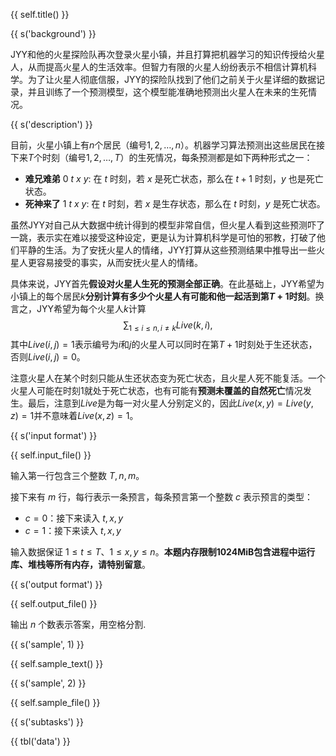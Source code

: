 {{ self.title() }}

{{ s('background') }}

JYY和他的火星探险队再次登录火星小镇，并且打算把机器学习的知识传授给火星人，从而提高火星人的生活效率。但智力有限的火星人纷纷表示不相信计算机科学。为了让火星人彻底信服，JYY的探险队找到了他们之前关于火星详细的数据记录，并且训练了一个预测模型，这个模型能准确地预测出火星人在未来的生死情况。

{{ s('description') }}

目前，火星小镇上有$n$个居民（编号$1,2,\ldots,n$）。机器学习算法预测出这些居民在接下来$T$个时刻（编号$1,2,\ldots,T$）的生死情况，每条预测都是如下两种形式之一：

* **难兄难弟** $0$ $t$ $x$ $y$: 在 $t$ 时刻，若 $x$ 是死亡状态，那么在 $t+1$ 时刻，$y$ 也是死亡状态。
* **死神来了** $1$ $t$ $x$ $y$: 在 $t$ 时刻，若 $x$ 是生存状态，那么在 $t$ 时刻，$y$ 是死亡状态。

虽然JYY对自己从大数据中统计得到的模型非常自信，但火星人看到这些预测吓了一跳，表示实在难以接受这种设定，更是认为计算机科学是可怕的邪教，打破了他们平静的生活。为了安抚火星人的情绪，JYY打算从这些预测结果中推导出一些火星人更容易接受的事实，从而安抚火星人的情绪。

具体来说，JYY首先**假设对火星人生死的预测全部正确**。在此基础上，JYY希望为小镇上的每个居民$k$**分别计算有多少个火星人有可能和他一起活到第$T+1$时刻**。换言之，JYY希望为每个火星人$k$计算
$$\sum_{1\le i \le n, i\ne k} Live(k, i),$$
其中$Live(i, j) = 1$表示编号为$i$和$j$的火星人可以同时在第$T+1$时刻处于生还状态，否则$Live(i, j) = 0$。


注意火星人在某个时刻只能从生还状态变为死亡状态，且火星人死不能复活。一个火星人可能在时刻1就处于死亡状态，也有可能有**预测未覆盖的自然死亡**情况发生。最后，注意到$Live$是为每一对火星人分别定义的，因此$Live(x, y) = Live(y, z) = 1$并不意味着$Live(x, z) = 1$。

{{ s('input format') }}

{{ self.input_file() }}

输入第一行包含三个整数 $T, n, m$。

接下来有 $m$ 行，每行表示一条预言，每条预言第一个整数 $c$ 表示预言的类型：

* $c=0$：接下来读入 $t, x, y$
* $c=1$：接下来读入 $t, x, y$

输入数据保证 $1\le t \le T$、$1 \le x, y \le n$。**本题内存限制1024MiB包含进程中运行库、堆栈等所有内存，请特别留意**。

{{ s('output format') }}

{{ self.output_file() }}

输出 $n$ 个数表示答案，用空格分割. 

{{ s('sample', 1) }}

{{ self.sample_text() }}

{{ s('sample', 2) }}

{{ self.sample_file() }}

{{ s('subtasks') }}

{{ tbl('data') }}
